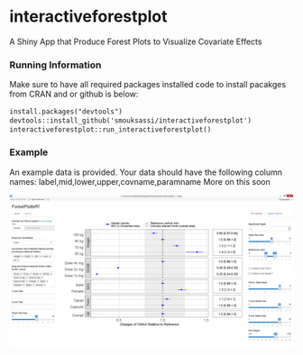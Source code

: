 # interactiveforestplot
A Shiny App that Produce Forest Plots to Visualize Covariate Effects


### Running Information
Make sure to have all required packages installed code to install pacakges from CRAN and or github is below:

```
install.packages("devtools")
devtools::install_github('smouksassi/interactiveforestplot')
interactiveforestplot::run_interactiveforestplot()
```
### Example
An example data is provided.
Your data should have the following column names:
label,mid,lower,upper,covname,paramname
More on this soon

![example plot with the included dataset](./inst/shiny/img/snapshotforest.png)
